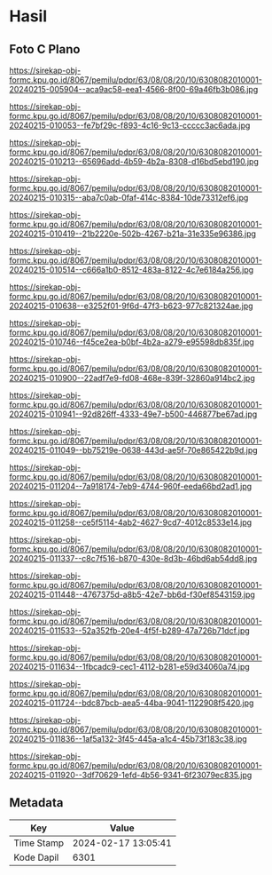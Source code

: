 # Hasil

## Foto C Plano

https://sirekap-obj-formc.kpu.go.id/8067/pemilu/pdpr/63/08/08/20/10/6308082010001-20240215-005904--aca9ac58-eea1-4566-8f00-69a46fb3b086.jpg

https://sirekap-obj-formc.kpu.go.id/8067/pemilu/pdpr/63/08/08/20/10/6308082010001-20240215-010053--fe7bf29c-f893-4c16-9c13-ccccc3ac6ada.jpg

https://sirekap-obj-formc.kpu.go.id/8067/pemilu/pdpr/63/08/08/20/10/6308082010001-20240215-010213--65696add-4b59-4b2a-8308-d16bd5ebd190.jpg

https://sirekap-obj-formc.kpu.go.id/8067/pemilu/pdpr/63/08/08/20/10/6308082010001-20240215-010315--aba7c0ab-0faf-414c-8384-10de73312ef6.jpg

https://sirekap-obj-formc.kpu.go.id/8067/pemilu/pdpr/63/08/08/20/10/6308082010001-20240215-010419--21b2220e-502b-4267-b21a-31e335e96386.jpg

https://sirekap-obj-formc.kpu.go.id/8067/pemilu/pdpr/63/08/08/20/10/6308082010001-20240215-010514--c666a1b0-8512-483a-8122-4c7e6184a256.jpg

https://sirekap-obj-formc.kpu.go.id/8067/pemilu/pdpr/63/08/08/20/10/6308082010001-20240215-010638--e3252f01-9f6d-47f3-b623-977c821324ae.jpg

https://sirekap-obj-formc.kpu.go.id/8067/pemilu/pdpr/63/08/08/20/10/6308082010001-20240215-010746--f45ce2ea-b0bf-4b2a-a279-e95598db835f.jpg

https://sirekap-obj-formc.kpu.go.id/8067/pemilu/pdpr/63/08/08/20/10/6308082010001-20240215-010900--22adf7e9-fd08-468e-839f-32860a914bc2.jpg

https://sirekap-obj-formc.kpu.go.id/8067/pemilu/pdpr/63/08/08/20/10/6308082010001-20240215-010941--92d826ff-4333-49e7-b500-446877be67ad.jpg

https://sirekap-obj-formc.kpu.go.id/8067/pemilu/pdpr/63/08/08/20/10/6308082010001-20240215-011049--bb75219e-0638-443d-ae5f-70e865422b9d.jpg

https://sirekap-obj-formc.kpu.go.id/8067/pemilu/pdpr/63/08/08/20/10/6308082010001-20240215-011204--7a918174-7eb9-4744-960f-eeda66bd2ad1.jpg

https://sirekap-obj-formc.kpu.go.id/8067/pemilu/pdpr/63/08/08/20/10/6308082010001-20240215-011258--ce5f5114-4ab2-4627-9cd7-4012c8533e14.jpg

https://sirekap-obj-formc.kpu.go.id/8067/pemilu/pdpr/63/08/08/20/10/6308082010001-20240215-011337--c8c7f516-b870-430e-8d3b-46bd6ab54dd8.jpg

https://sirekap-obj-formc.kpu.go.id/8067/pemilu/pdpr/63/08/08/20/10/6308082010001-20240215-011448--4767375d-a8b5-42e7-bb6d-f30ef8543159.jpg

https://sirekap-obj-formc.kpu.go.id/8067/pemilu/pdpr/63/08/08/20/10/6308082010001-20240215-011533--52a352fb-20e4-4f5f-b289-47a726b71dcf.jpg

https://sirekap-obj-formc.kpu.go.id/8067/pemilu/pdpr/63/08/08/20/10/6308082010001-20240215-011634--1fbcadc9-cec1-4112-b281-e59d34060a74.jpg

https://sirekap-obj-formc.kpu.go.id/8067/pemilu/pdpr/63/08/08/20/10/6308082010001-20240215-011724--bdc87bcb-aea5-44ba-9041-1122908f5420.jpg

https://sirekap-obj-formc.kpu.go.id/8067/pemilu/pdpr/63/08/08/20/10/6308082010001-20240215-011836--1af5a132-3f45-445a-a1c4-45b73f183c38.jpg

https://sirekap-obj-formc.kpu.go.id/8067/pemilu/pdpr/63/08/08/20/10/6308082010001-20240215-011920--3df70629-1efd-4b56-9341-6f23079ec835.jpg


## Metadata

| Key        | Value               |
| ---------- | ------------------- |
| Time Stamp | 2024-02-17 13:05:41 |
| Kode Dapil | 6301                |



